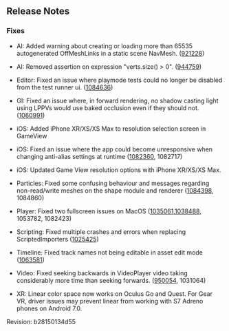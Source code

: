 ## Release Notes

### Fixes

-   AI: Added warning about creating or loading more than 65535 autogenerated OffMeshLinks in a static scene NavMesh. ([921228](https://issuetracker.unity3d.com/issues/crash-on-drawoffmeshlinks-dudebugdraw-star-navmesh-const-and-when-running-a-scene-with-a-relatively-complex-navmesh))

-   AI: Removed assertion on expression \"verts.size() \> 0\". ([944759](https://issuetracker.unity3d.com/issues/assertion-failed-on-expression-verts-dot-size-0-is-shown-when-navmeshobstacle-has-carve-enabled))

-   Editor: Fixed an issue where playmode tests could no longer be disabled from the test runner ui. ([1084636](https://issuetracker.unity3d.com/issues/test-runner-enable-playmode-tests-button-is-no-longer-present-in-the-test-runner-window-in-2017-dot-4))

-   GI: Fixed an issue where, in forward rendering, no shadow casting light using LPPVs would use baked occlusion even if they should not. ([1060991](https://issuetracker.unity3d.com/issues/objects-with-lppvs-do-not-receive-realtime-direct-light-when-using-shadowmask-or-subtractive-lighting-modes))

-   iOS: Added iPhone XR/XS/XS Max to resolution selection screen in GameView

-   iOS: Fixed an issue where the app could become unresponsive when changing anti-alias settings at runtime ([1082360](https://issuetracker.unity3d.com/issues/ios-metal-crash-slash-freeze-when-changing-antialiasing-settings-during-runtime), 1082717)

-   iOS: Updated Game View resolution options with iPhone XR/XS/XS Max.

-   Particles: Fixed some confusing behaviour and messages regarding non-read/write meshes on the shape module and renderer ([1084398](https://issuetracker.unity3d.com/issues/particle-system-renderer-mesh-becomes-missing-when-loading-it-from-a-prefab-in-editor), 1084860)

-   Player: Fixed two fullscreen issues on MacOS ([1035061](https://issuetracker.unity3d.com/issues/osx-app-stuck-in-borderless-window-when-exiting-fullscreen-on-high-sierra),[1038488](https://issuetracker.unity3d.com/issues/2018-dot-1-osx-opened-build-shows-black-screen-if-build-was-quit-previously-in-maximised-window), 1053782, 1082423)

-   Scripting: Fixed multiple crashes and errors when replacing ScriptedImporters ([1025425](https://issuetracker.unity3d.com/issues/scripted-importer-editor-crash-on-mono-object-unbox-when-reimporting-an-asset-tied-to-a-missing-scripted-importer))

-   Timeline: Fixed track names not being editable in asset edit mode ([1063581](https://issuetracker.unity3d.com/issues/backport-timeline-the-text-from-the-name-field-in-the-timeline-track-cant-be-copied-slash-pasted-or-edited-in-inspector))

-   Video: Fixed seeking backwards in VideoPlayer video taking considerably more time than seeking forwards. ([950054](https://issuetracker.unity3d.com/issues/seeking-backwards-in-videoplayer-video-takes-considerably-more-time-than-seeking-forwards), 1031064)

-   XR: Linear color space now works on Oculus Go and Quest. For Gear VR, driver issues may prevent linear from working with S7 Adreno phones on Android 7.0.

Revision: b28150134d55
